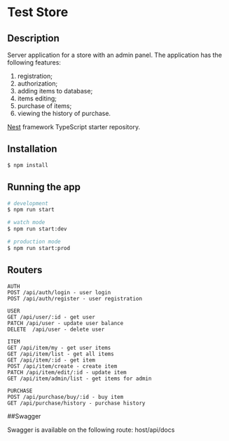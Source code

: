 # Test Store


## Description

Server application for a store with an admin panel.
The application has the following features:

1) registration;
2) authorization;
3) adding items to database;
4) items editing;
5) purchase of items;
6) viewing the history of purchase.

[Nest](https://github.com/nestjs/nest) framework TypeScript starter repository.

## Installation

```bash
$ npm install
```

## Running the app

```bash
# development
$ npm run start

# watch mode
$ npm run start:dev

# production mode
$ npm run start:prod
```

## Routers
```text
AUTH
POST /api/auth/login - user login
POST /api/auth/register - user registration

USER
GET /api/user/:id - get user
PATCH /api/user - update user balance
DELETE  /api/user - delete user

ITEM
GET /api/item/my - get user items
GET /api/item/list - get all items
GET /api/item/:id - get item
POST /api/item/create - create item
PATCH /api/item/edit/:id - update item
GET /api/item/admin/list - get items for admin

PURCHASE
POST /api/purchase/buy/:id - buy item
GET /api/purchase/history - purchase history 
```

##Swagger

Swagger is available on the following route: host/api/docs